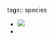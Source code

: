 tags:: species

- ![](https://jade-gentle-pony-196.mypinata.cloud/ipfs/bafybeid6ktixkwf7b4ifo75xrveia6dzuskg7ka5w54ikf64as3yluefri)
-